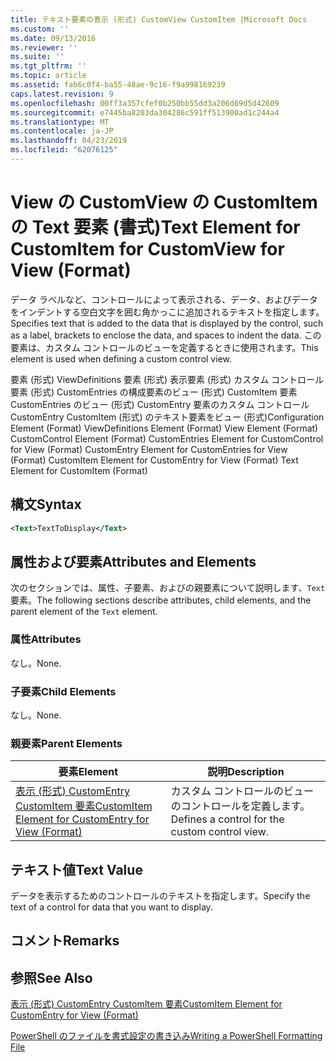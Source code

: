 ```yaml
---
title: テキスト要素の表示 (形式) CustomView CustomItem |Microsoft Docs
ms.custom: ''
ms.date: 09/13/2016
ms.reviewer: ''
ms.suite: ''
ms.tgt_pltfrm: ''
ms.topic: article
ms.assetid: fab6c0f4-ba55-48ae-9c16-f9a998169239
caps.latest.revision: 9
ms.openlocfilehash: 00ff3a357cfef0b250bb55dd3a206d69d5d42609
ms.sourcegitcommit: e7445ba8203da304286c591ff513900ad1c244a4
ms.translationtype: MT
ms.contentlocale: ja-JP
ms.lasthandoff: 04/23/2019
ms.locfileid: "62076125"
---
```

# <a name="text-element-for-customitem-for-customview-for-view-format"></a><span data-ttu-id="3f908-102">View の CustomView の CustomItem の Text 要素 (書式)</span><span class="sxs-lookup"><span data-stu-id="3f908-102">Text Element for CustomItem for CustomView for View (Format)</span></span>

<span data-ttu-id="3f908-103">データ ラベルなど、コントロールによって表示される、データ、およびデータをインデントする空白文字を囲む角かっこに追加されるテキストを指定します。</span><span class="sxs-lookup"><span data-stu-id="3f908-103">Specifies text that is added to the data that is displayed by the control, such as a label, brackets to enclose the data, and spaces to indent the data.</span></span> <span data-ttu-id="3f908-104">この要素は、カスタム コントロールのビューを定義するときに使用されます。</span><span class="sxs-lookup"><span data-stu-id="3f908-104">This element is used when defining a custom control view.</span></span>

<span data-ttu-id="3f908-105">要素 (形式) ViewDefinitions 要素 (形式) 表示要素 (形式) カスタム コントロール要素 (形式) CustomEntries の構成要素のビュー (形式) CustomItem 要素 CustomEntries のビュー (形式) CustomEntry 要素のカスタム コントロールCustomEntry CustomItem (形式) のテキスト要素をビュー (形式)</span><span class="sxs-lookup"><span data-stu-id="3f908-105">Configuration Element (Format) ViewDefinitions Element (Format) View Element (Format) CustomControl Element (Format) CustomEntries Element for CustomControl for View (Format) CustomEntry Element for CustomEntries for View (Format) CustomItem Element for CustomEntry for View (Format) Text Element for CustomItem (Format)</span></span>

## <a name="syntax"></a><span data-ttu-id="3f908-106">構文</span><span class="sxs-lookup"><span data-stu-id="3f908-106">Syntax</span></span>

```xml
<Text>TextToDisplay</Text>
```

## <a name="attributes-and-elements"></a><span data-ttu-id="3f908-107">属性および要素</span><span class="sxs-lookup"><span data-stu-id="3f908-107">Attributes and Elements</span></span>

<span data-ttu-id="3f908-108">次のセクションでは、属性、子要素、およびの親要素について説明します、`Text`要素。</span><span class="sxs-lookup"><span data-stu-id="3f908-108">The following sections describe attributes, child elements, and the parent element of the `Text` element.</span></span>

### <a name="attributes"></a><span data-ttu-id="3f908-109">属性</span><span class="sxs-lookup"><span data-stu-id="3f908-109">Attributes</span></span>

<span data-ttu-id="3f908-110">なし。</span><span class="sxs-lookup"><span data-stu-id="3f908-110">None.</span></span>

### <a name="child-elements"></a><span data-ttu-id="3f908-111">子要素</span><span class="sxs-lookup"><span data-stu-id="3f908-111">Child Elements</span></span>

<span data-ttu-id="3f908-112">なし。</span><span class="sxs-lookup"><span data-stu-id="3f908-112">None.</span></span>

### <a name="parent-elements"></a><span data-ttu-id="3f908-113">親要素</span><span class="sxs-lookup"><span data-stu-id="3f908-113">Parent Elements</span></span>

|<span data-ttu-id="3f908-114">要素</span><span class="sxs-lookup"><span data-stu-id="3f908-114">Element</span></span>|<span data-ttu-id="3f908-115">説明</span><span class="sxs-lookup"><span data-stu-id="3f908-115">Description</span></span>|
|-------------|-----------------|
|[<span data-ttu-id="3f908-116">表示 (形式) CustomEntry CustomItem 要素</span><span class="sxs-lookup"><span data-stu-id="3f908-116">CustomItem Element for CustomEntry for View (Format)</span></span>](./customitem-element-for-customentry-for-customcontrol-for-view-format.md)|<span data-ttu-id="3f908-117">カスタム コントロールのビューのコントロールを定義します。</span><span class="sxs-lookup"><span data-stu-id="3f908-117">Defines a control for the custom control view.</span></span>|

## <a name="text-value"></a><span data-ttu-id="3f908-118">テキスト値</span><span class="sxs-lookup"><span data-stu-id="3f908-118">Text Value</span></span>

<span data-ttu-id="3f908-119">データを表示するためのコントロールのテキストを指定します。</span><span class="sxs-lookup"><span data-stu-id="3f908-119">Specify the text of a control for data that you want to display.</span></span>

## <a name="remarks"></a><span data-ttu-id="3f908-120">コメント</span><span class="sxs-lookup"><span data-stu-id="3f908-120">Remarks</span></span>

## <a name="see-also"></a><span data-ttu-id="3f908-121">参照</span><span class="sxs-lookup"><span data-stu-id="3f908-121">See Also</span></span>

[<span data-ttu-id="3f908-122">表示 (形式) CustomEntry CustomItem 要素</span><span class="sxs-lookup"><span data-stu-id="3f908-122">CustomItem Element for CustomEntry for View (Format)</span></span>](./customitem-element-for-customentry-for-customcontrol-for-view-format.md)

[<span data-ttu-id="3f908-123">PowerShell のファイルを書式設定の書き込み</span><span class="sxs-lookup"><span data-stu-id="3f908-123">Writing a PowerShell Formatting File</span></span>](./writing-a-powershell-formatting-file.md)
